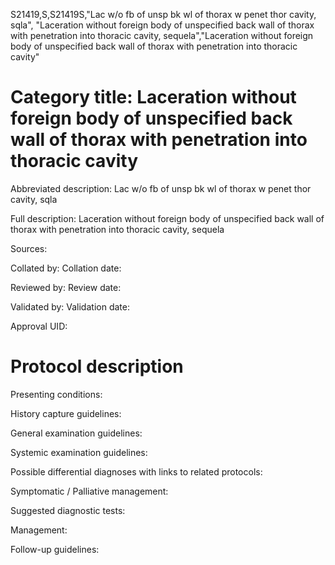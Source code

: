 S21419,S,S21419S,"Lac w/o fb of unsp bk wl of thorax w penet thor cavity, sqla", "Laceration without foreign body of unspecified back wall of thorax with penetration into thoracic cavity, sequela","Laceration without foreign body of unspecified back wall of thorax with penetration into thoracic cavity"
# Category title: Laceration without foreign body of unspecified back wall of thorax with penetration into thoracic cavity

Abbreviated description: Lac w/o fb of unsp bk wl of thorax w penet thor cavity, sqla

Full description: Laceration without foreign body of unspecified back wall of thorax with penetration into thoracic cavity, sequela

Sources:

Collated by:
Collation date:

Reviewed by:
Review date:

Validated by:
Validation date:

Approval UID:

# Protocol description

Presenting conditions:

History capture guidelines:

General examination guidelines:

Systemic examination guidelines:

Possible differential diagnoses with links to related protocols:

Symptomatic / Palliative management:

Suggested diagnostic tests:

Management:

Follow-up guidelines:
